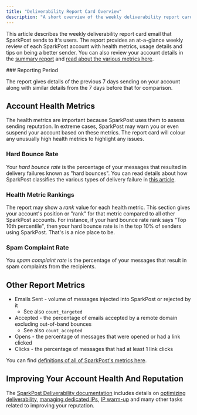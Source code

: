 ```yaml
---
title: "Deliverability Report Card Overview"
description: "A short overview of the weekly deliverability report card email"
---
```


This article describes the weekly deliverability report card email that SparkPost sends to it's users. The report provides an at-a-glance weekly review of each SparkPost account with health metrics, usage details and tips on being a better sender. You can also review your account details in the [summary report](https://app.sparkpost.com/reports/summary) and [read about the various metrics here](https://www.sparkpost.com/docs/reporting/metrics-definitions/).

### Reporting Period

The report gives details of the previous 7 days sending on your account along with similar details from the 7 days before that for comparison.

## Account Health Metrics 

The health metrics are important because SparkPost uses them to assess sending reputation. In extreme cases, SparkPost may warn you or even suspend your account based on these metrics. The report card will colour any unusually high health metrics to highlight any issues.

### Hard Bounce Rate

Your _hard bounce rate_ is the percentage of your messages that resulted in delivery failures known as "hard bounces". You can read details about how SparkPost classifies the various types of delivery failure in [this article](https://www.sparkpost.com/docs/deliverability/bounce-classification-codes/).

### Health Metric Rankings

The report may show a _rank_ value for each health metric. This section gives your account's position or "rank" for that metric compared to all other SparkPost accounts. For instance, if your hard bounce rate rank says "Top 10th percentile", then your hard bounce rate is in the top 10% of senders using SparkPost. That's is a nice place to be.

### Spam Complaint Rate

You _spam complaint rate_ is the percentage of your messages that result in spam complaints from the recipients.

## Other Report Metrics

 - Emails Sent - volume of messages injected into SparkPost or rejected by it
   - See also `count_targeted`
 - Accepted - the percentage of emails accepted by a remote domain excluding out-of-band bounces
   - See also `count_accepted`
 - Opens - the percentage of messages that were opened or had a link clicked
 - Clicks - the percentage of messages that had at least 1 link clicks

You can find [definitions of all of SparkPost's metrics here](https://developers.sparkpost.com/api/metrics.html#header-metrics-api-deliverability-glossary).

## Improving Your Account Health And Reputation

The [SparkPost Deliverability documentation](https://www.sparkpost.com/docs/deliverability/) includes details on [optimizing deliverability](https://www.sparkpost.com/docs/deliverability/optimizing-deliverability-and-inbox-placement/), [managing dedicated IPs](https://www.sparkpost.com/docs/deliverability/dedicated-ip-pools/), [IP warm-up](https://www.sparkpost.com/docs/deliverability/ip-warm-up-overview/) and many other tasks related to improving your reputation.

